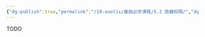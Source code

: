 ```yaml
---
{"dg-publish":true,"permalink":"/10-anolis/基础必学课程/5.2 隐藏权限/","dgPassFrontmatter":true}
---
```


TODO